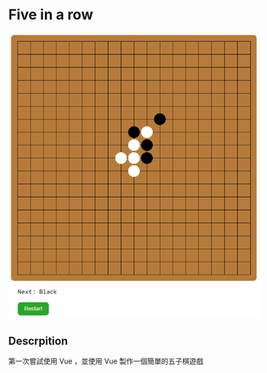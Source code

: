 # Five in a row

<img src=/preview/fiveInARow.png width=800 />

## Descrpition
第一次嘗試使用 Vue ，並使用 Vue 製作一個簡單的五子棋遊戲
